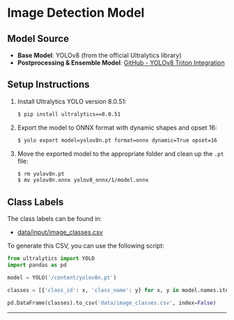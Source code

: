 # **Image Detection Model**  

## **Model Source**  
- **Base Model**: YOLOv8 (from the official Ultralytics library)  
- **Postprocessing & Ensemble Model**: [GitHub - YOLOv8 Triton Integration](https://github.com/omarabid59/yolov8-triton/tree/main)  

## **Setup Instructions**  
1. Install Ultralytics YOLO version 8.0.51:  
   ```sh
   $ pip install ultralytics==8.0.51
   ```  
2. Export the model to ONNX format with dynamic shapes and opset 16:  
   ```sh
   $ yolo export model=yolov8n.pt format=onnx dynamic=True opset=16
   ```  
3. Move the exported model to the appropriate folder and clean up the `.pt` file:  
   ```sh
   $ rm yolov8n.pt
   $ mv yolov8n.onnx yolov8_onnx/1/model.onnx
   ```  

## **Class Labels**  
The class labels can be found in:  
- [data/input/image_classes.csv](../../data/input/image_classes.csv)  

To generate this CSV, you can use the following script:  
```python
from ultralytics import YOLO
import pandas as pd

model = YOLO('/content/yolov8n.pt')

classes = [{'class_id': x, 'class_name': y} for x, y in model.names.items()]

pd.DataFrame(classes).to_csv('data/image_classes.csv', index=False)
```

---